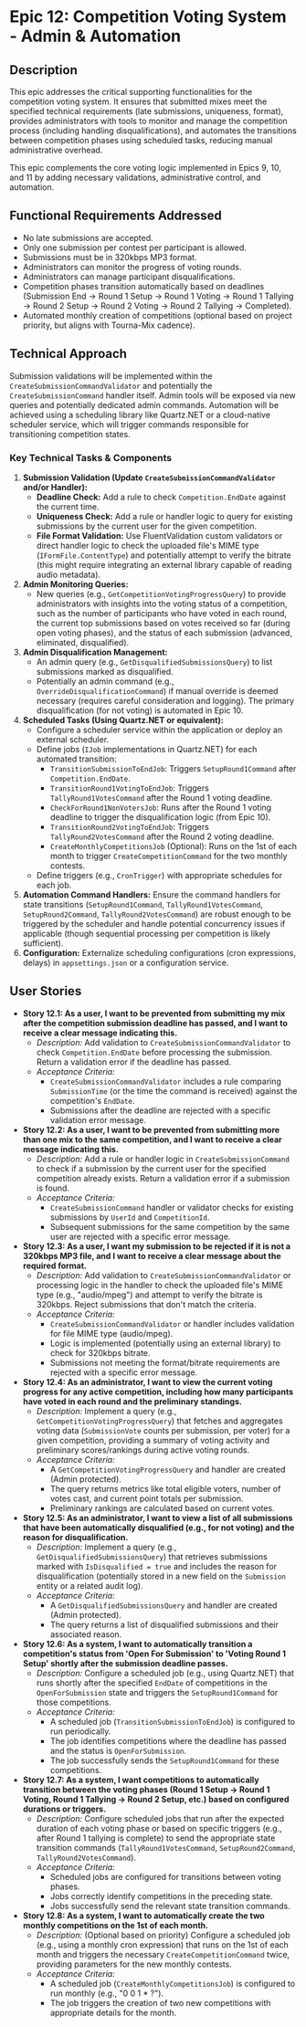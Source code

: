 # Epic 12: Competition Voting System - Admin & Automation

## Description

This epic addresses the critical supporting functionalities for the competition voting system. It ensures that submitted mixes meet the specified technical requirements (late submissions, uniqueness, format), provides administrators with tools to monitor and manage the competition process (including handling disqualifications), and automates the transitions between competition phases using scheduled tasks, reducing manual administrative overhead.

This epic complements the core voting logic implemented in Epics 9, 10, and 11 by adding necessary validations, administrative control, and automation.

## Functional Requirements Addressed

* No late submissions are accepted.
* Only one submission per contest per participant is allowed.
* Submissions must be in 320kbps MP3 format.
* Administrators can monitor the progress of voting rounds.
* Administrators can manage participant disqualifications.
* Competition phases transition automatically based on deadlines (Submission End -> Round 1 Setup -> Round 1 Voting -> Round 1 Tallying -> Round 2 Setup -> Round 2 Voting -> Round 2 Tallying -> Completed).
* Automated monthly creation of competitions (optional based on project priority, but aligns with Tourna-Mix cadence).

## Technical Approach

Submission validations will be implemented within the `CreateSubmissionCommandValidator` and potentially the `CreateSubmissionCommand` handler itself. Admin tools will be exposed via new queries and potentially dedicated admin commands. Automation will be achieved using a scheduling library like Quartz.NET or a cloud-native scheduler service, which will trigger commands responsible for transitioning competition states.

### Key Technical Tasks & Components

1.  **Submission Validation (Update `CreateSubmissionCommandValidator` and/or Handler):**
    * **Deadline Check:** Add a rule to check `Competition.EndDate` against the current time.
    * **Uniqueness Check:** Add a rule or handler logic to query for existing submissions by the current user for the given competition.
    * **File Format Validation:** Use FluentValidation custom validators or direct handler logic to check the uploaded file's MIME type (`IFormFile.ContentType`) and potentially attempt to verify the bitrate (this might require integrating an external library capable of reading audio metadata).
2.  **Admin Monitoring Queries:**
    * New queries (e.g., `GetCompetitionVotingProgressQuery`) to provide administrators with insights into the voting status of a competition, such as the number of participants who have voted in each round, the current top submissions based on votes received so far (during open voting phases), and the status of each submission (advanced, eliminated, disqualified).
3.  **Admin Disqualification Management:**
    * An admin query (e.g., `GetDisqualifiedSubmissionsQuery`) to list submissions marked as disqualified.
    * Potentially an admin command (e.g., `OverrideDisqualificationCommand`) if manual override is deemed necessary (requires careful consideration and logging). The primary disqualification (for not voting) is automated in Epic 10.
4.  **Scheduled Tasks (Using Quartz.NET or equivalent):**
    * Configure a scheduler service within the application or deploy an external scheduler.
    * Define jobs (`IJob` implementations in Quartz.NET) for each automated transition:
        * `TransitionSubmissionToEndJob`: Triggers `SetupRound1Command` after `Competition.EndDate`.
        * `TransitionRound1VotingToEndJob`: Triggers `TallyRound1VotesCommand` after the Round 1 voting deadline.
        * `CheckForRound1NonVotersJob`: Runs after the Round 1 voting deadline to trigger the disqualification logic (from Epic 10).
        * `TransitionRound2VotingToEndJob`: Triggers `TallyRound2VotesCommand` after the Round 2 voting deadline.
        * `CreateMonthlyCompetitionsJob` (Optional): Runs on the 1st of each month to trigger `CreateCompetitionCommand` for the two monthly contests.
    * Define triggers (e.g., `CronTrigger`) with appropriate schedules for each job.
5.  **Automation Command Handlers:** Ensure the command handlers for state transitions (`SetupRound1Command`, `TallyRound1VotesCommand`, `SetupRound2Command`, `TallyRound2VotesCommand`) are robust enough to be triggered by the scheduler and handle potential concurrency issues if applicable (though sequential processing per competition is likely sufficient).
6.  **Configuration:** Externalize scheduling configurations (cron expressions, delays) in `appsettings.json` or a configuration service.

## User Stories

* **Story 12.1: As a user, I want to be prevented from submitting my mix after the competition submission deadline has passed, and I want to receive a clear message indicating this.**
    * _Description:_ Add validation to `CreateSubmissionCommandValidator` to check `Competition.EndDate` before processing the submission. Return a validation error if the deadline has passed.
    * _Acceptance Criteria:_
        * `CreateSubmissionCommandValidator` includes a rule comparing `SubmissionTime` (or the time the command is received) against the competition's `EndDate`.
        * Submissions after the deadline are rejected with a specific validation error message.
* **Story 12.2: As a user, I want to be prevented from submitting more than one mix to the same competition, and I want to receive a clear message indicating this.**
    * _Description:_ Add a rule or handler logic in `CreateSubmissionCommand` to check if a submission by the current user for the specified competition already exists. Return a validation error if a submission is found.
    * _Acceptance Criteria:_
        * `CreateSubmissionCommand` handler or validator checks for existing submissions by `UserId` and `CompetitionId`.
        * Subsequent submissions for the same competition by the same user are rejected with a specific error message.
* **Story 12.3: As a user, I want my submission to be rejected if it is not a 320kbps MP3 file, and I want to receive a clear message about the required format.**
    * _Description:_ Add validation to `CreateSubmissionCommandValidator` or processing logic in the handler to check the uploaded file's MIME type (e.g., "audio/mpeg") and attempt to verify the bitrate is 320kbps. Reject submissions that don't match the criteria.
    * _Acceptance Criteria:_
        * `CreateSubmissionCommandValidator` or handler includes validation for file MIME type (audio/mpeg).
        * Logic is implemented (potentially using an external library) to check for 320kbps bitrate.
        * Submissions not meeting the format/bitrate requirements are rejected with a specific error message.
* **Story 12.4: As an administrator, I want to view the current voting progress for any active competition, including how many participants have voted in each round and the preliminary standings.**
    * _Description:_ Implement a query (e.g., `GetCompetitionVotingProgressQuery`) that fetches and aggregates voting data (`SubmissionVote` counts per submission, per voter) for a given competition, providing a summary of voting activity and preliminary scores/rankings during active voting rounds.
    * _Acceptance Criteria:_
        * A `GetCompetitionVotingProgressQuery` and handler are created (Admin protected).
        * The query returns metrics like total eligible voters, number of votes cast, and current point totals per submission.
        * Preliminary rankings are calculated based on current votes.
* **Story 12.5: As an administrator, I want to view a list of all submissions that have been automatically disqualified (e.g., for not voting) and the reason for disqualification.**
    * _Description:_ Implement a query (e.g., `GetDisqualifiedSubmissionsQuery`) that retrieves submissions marked with `IsDisqualified = true` and includes the reason for disqualification (potentially stored in a new field on the `Submission` entity or a related audit log).
    * _Acceptance Criteria:_
        * A `GetDisqualifiedSubmissionsQuery` and handler are created (Admin protected).
        * The query returns a list of disqualified submissions and their associated reason.
* **Story 12.6: As a system, I want to automatically transition a competition's status from 'Open For Submission' to 'Voting Round 1 Setup' shortly after the submission deadline passes.**
    * _Description:_ Configure a scheduled job (e.g., using Quartz.NET) that runs shortly after the specified `EndDate` of competitions in the `OpenForSubmission` state and triggers the `SetupRound1Command` for those competitions.
    * _Acceptance Criteria:_
        * A scheduled job (`TransitionSubmissionToEndJob`) is configured to run periodically.
        * The job identifies competitions where the deadline has passed and the status is `OpenForSubmission`.
        * The job successfully sends the `SetupRound1Command` for these competitions.
* **Story 12.7: As a system, I want competitions to automatically transition between the voting phases (Round 1 Setup -> Round 1 Voting, Round 1 Tallying -> Round 2 Setup, etc.) based on configured durations or triggers.**
    * _Description:_ Configure scheduled jobs that run after the expected duration of each voting phase or based on specific triggers (e.g., after Round 1 tallying is complete) to send the appropriate state transition commands (`TallyRound1VotesCommand`, `SetupRound2Command`, `TallyRound2VotesCommand`).
    * _Acceptance Criteria:_
        * Scheduled jobs are configured for transitions between voting phases.
        * Jobs correctly identify competitions in the preceding state.
        * Jobs successfully send the relevant state transition commands.
* **Story 12.8: As a system, I want to automatically create the two monthly competitions on the 1st of each month.**
    * _Description:_ (Optional based on priority) Configure a scheduled job (e.g., using a monthly cron expression) that runs on the 1st of each month and triggers the necessary `CreateCompetitionCommand` twice, providing parameters for the new monthly contests.
    * _Acceptance Criteria:_
        * A scheduled job (`CreateMonthlyCompetitionsJob`) is configured to run monthly (e.g., "0 0 1 * ?").
        * The job triggers the creation of two new competitions with appropriate details for the month.